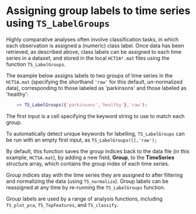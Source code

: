 # Assigning group labels to time series using `TS_LabelGroups`
<!--{#sec:grouping_variables}-->

Highly comparative analyses often involve classification tasks, in which each observation is assigned a (numeric) class label.
Once data has been retrieved, as described above, class labels can be assigned to each time series in a dataset, and stored in the local `HCTSA*.mat` files using the function `TS_LabelGroups`.

The example below assigns labels to two groups of time series in the `HCTSA.mat` (specifying the shorthand `'raw'` for this default, un-normalized data), corresponding to those labeled as 'parkinsons' and those labeled as 'healthy':
```matlab
    >> TS_LabelGroups({'parkinsons','healthy'},'raw');
```
The first input is a cell specifying the keyword string to use to match each group.

To automatically detect unique keywords for labelling, `TS_LabelGroups` can be run with an empty first input, as `TS_LabelGroups([],'raw');`

By default, this function saves the group indices back to the data file (in this example, `HCTSA.mat`), by adding a new field, **Group**, to the **TimeSeries** structure array, which contains the group index of each time series.

Group indices stay with the time series they are assigned to after filtering and normalizing the data (using `TS_normalize`).
Group labels can be reassigned at any time by re-running the `TS_LabelGroups` function.

Group labels are used by a range of analysis functions, including `TS_plot_pca`, `TS_TopFeatures`, and `TS_classify`.
